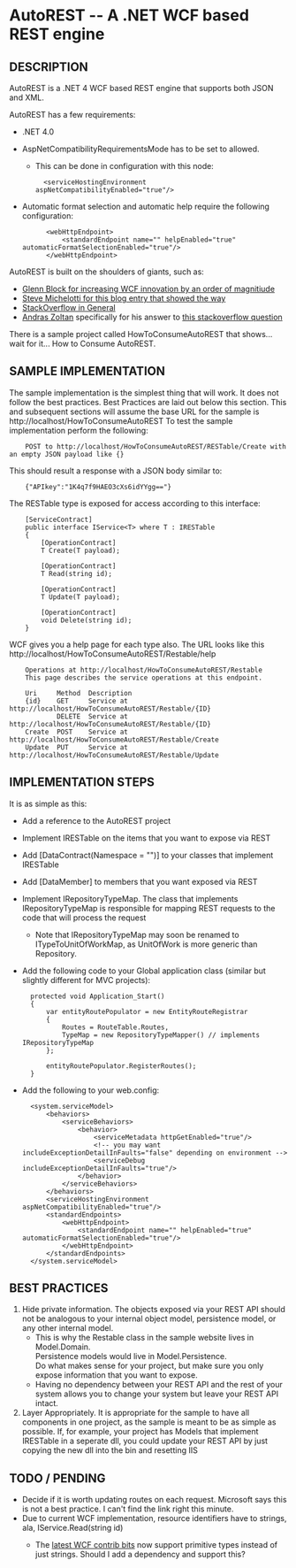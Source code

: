AutoREST -- A .NET WCF based REST engine
====================================

## DESCRIPTION

AutoREST is a .NET 4 WCF based REST engine that supports both JSON and XML.

AutoREST has a few requirements:

* .NET 4.0
* AspNetCompatibilityRequirementsMode has to be set to allowed.  
	* This can be done in configuration with this node:
	
			<serviceHostingEnvironment aspNetCompatibilityEnabled="true"/>
			
* Automatic format selection and automatic help require the following configuration:
	
			<webHttpEndpoint>
				<standardEndpoint name="" helpEnabled="true" automaticFormatSelectionEnabled="true"/>
			</webHttpEndpoint>
	
AutoREST is built on the shoulders of giants, such as:

* [Glenn Block for increasing WCF innovation by an order of magnitiude](http://blogs.msdn.com/b/gblock/)
* [Steve Michelotti for this blog entry that showed the way](http://geekswithblogs.net/michelotti/archive/2010/08/21/restful-wcf-services-with-no-svc-file-and-no-config.aspx)
* [StackOverflow in General](http://www.stackoverflow.com)
* [Andras Zoltan](http://stackoverflow.com/users/157701/andras-zoltan) specifically for his answer to [this stackoverflow question](http://stackoverflow.com/questions/3021613/how-to-pre-load-all-deployed-assemblies-for-an-appdomain)

There is a sample project called HowToConsumeAutoREST that shows... wait for it... How to Consume AutoREST.

## SAMPLE IMPLEMENTATION

The sample implementation is the simplest thing that will work.  It does not follow the best practices.  Best Practices are laid out below this section.
This and subsequent sections will assume the base URL for the sample is http://localhost/HowToConsumeAutoREST
To test the sample implementation perform the following:

		POST to http://localhost/HowToConsumeAutoREST/RESTable/Create with an empty JSON payload like {} 
		
This should result a response with a JSON body similar to:

		{"APIkey":"1K4q7f9HAEO3cXs6idYYgg=="}
		
The RESTable type is exposed for access according to this interface:

		[ServiceContract]
		public interface IService<T> where T : IRESTable
		{
			[OperationContract]
			T Create(T payload);

			[OperationContract]
			T Read(string id);

			[OperationContract]
			T Update(T payload);

			[OperationContract]
			void Delete(string id);
		}
		
WCF gives you a help page for each type also.  The URL looks like this http://localhost/HowToConsumeAutoREST/Restable/help
		
		Operations at http://localhost/HowToConsumeAutoREST/Restable
		This page describes the service operations at this endpoint.

		Uri		Method	Description
		{id}	GET		Service at http://localhost/HowToConsumeAutoREST/Restable/{ID}
				DELETE	Service at http://localhost/HowToConsumeAutoREST/Restable/{ID}
		Create	POST	Service at http://localhost/HowToConsumeAutoREST/Restable/Create
		Update	PUT		Service at http://localhost/HowToConsumeAutoREST/Restable/Update
				
## IMPLEMENTATION STEPS

It is as simple as this:

* Add a reference to the AutoREST project
* Implement IRESTable on the items that you want to expose via REST
* Add [DataContract(Namespace = "")] to your classes that implement IRESTable
* Add [DataMember] to members that you want exposed via REST
* Implement IRepositoryTypeMap.  The class that implements IRepositoryTypeMap 
  is responsible for mapping REST requests to the code that will process the request
	* Note that IRepositoryTypeMap may soon be renamed to ITypeToUnitOfWorkMap, 
	  as UnitOfWork is more generic than Repository.  
* Add the following code to your Global application class (similar but slightly different for MVC projects):

		protected void Application_Start()
        {
            var entityRoutePopulator = new EntityRouteRegistrar
            {
                Routes = RouteTable.Routes,
                TypeMap = new RepositoryTypeMapper() // implements IRepositoryTypeMap
            };

            entityRoutePopulator.RegisterRoutes();
        }
* Add the following to your web.config:
		
		<system.serviceModel>
			<behaviors>
				<serviceBehaviors>
					<behavior>
						<serviceMetadata httpGetEnabled="true"/>
						<!-- you may want includeExceptionDetailInFaults="false" depending on environment -->
						<serviceDebug includeExceptionDetailInFaults="true"/> 
					</behavior>
				</serviceBehaviors>
			</behaviors>
			<serviceHostingEnvironment aspNetCompatibilityEnabled="true"/>
			<standardEndpoints>
				<webHttpEndpoint>
					<standardEndpoint name="" helpEnabled="true" automaticFormatSelectionEnabled="true"/>
				</webHttpEndpoint>
			</standardEndpoints>
		</system.serviceModel>
		
## BEST PRACTICES	

1. Hide private information.  The objects exposed via your REST API should not be analogous 
   to your internal object model, persistence model, or any other internal model.
	* This is why the Restable class in the sample website lives in Model.Domain.  
	  Persistence models would live in Model.Persistence.  
	  Do what makes sense for your project, but make sure you only expose information that you want to expose.
	* Having no dependency between your REST API and the rest of your system allows you to change your system but leave your REST API intact.
2. Layer Appropriately.  It is appropriate for the sample to have all components in one project, 
   as the sample is meant to be as simple as possible.  If, for example, your project has Models 
   that implement IRESTable in a seperate dll, you could update your REST API by just copying the new dll into the bin and resetting IIS
   
## TODO / PENDING

* Decide if it is worth updating routes on each request.  Microsoft says this is not a best practice.  I can't find the link right this minute.
* Due to current WCF implementation, resource identifiers have to strings, ala, IService<T>.Read(string id)
	* The [latest WCF contrib bits](http://wcf.codeplex.com/releases/view/64449) now support primitive types instead of just strings.  Should I add a dependency and support this?
